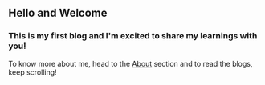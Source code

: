 ## Hello and Welcome

### This is my first blog and I'm excited to share my learnings with you!

To know more about me, head to the [About](about.md) section and to read the blogs, keep scrolling!
